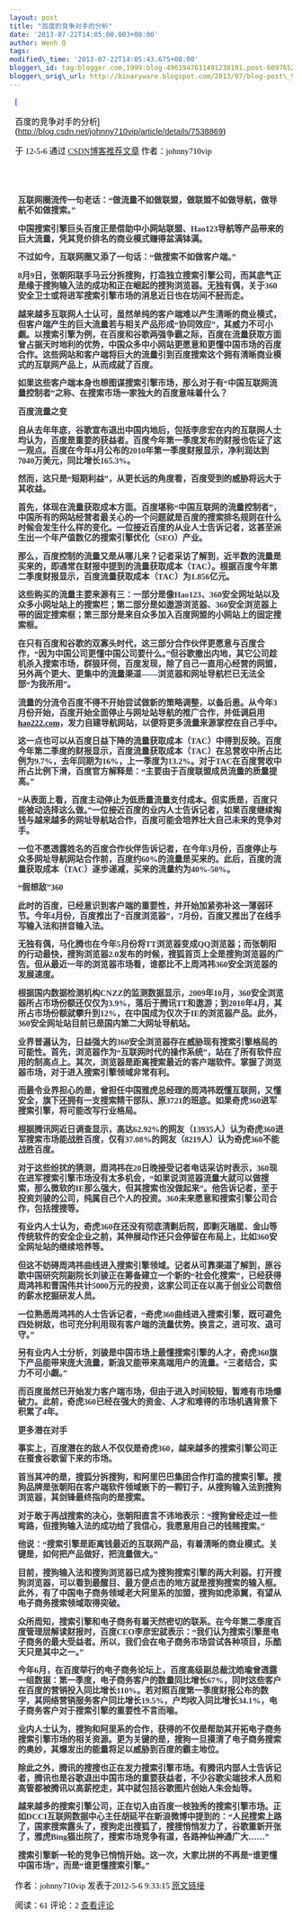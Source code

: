 ```yaml
--- 
layout: post 
title: "百度的竞争对手的分析" 
date: '2013-07-22T14:05:00.003+08:00' 
author: Wenh Q
tags:
modified\_time: '2013-07-22T14:05:43.675+08:00' 
blogger\_id: tag:blogger.com,1999:blog-4961947611491238191.post-6097652220671469266
blogger\_orig\_url: http://binaryware.blogspot.com/2013/07/blog-post\_9003.html
---
```

<div
style="color: black; direction: ltr; font-family: &quot;Arial&quot;; font-size: 11pt; margin-bottom: 0; margin-left: 7.5pt; margin-right: 7.5pt; margin-top: 0; padding: 0;">

<span
style="color: #0000ee; font-family: &quot;Verdana&quot;; text-decoration: underline;">[

百度的竞争对手的分析](http://blog.csdn.net/johnny710vip/article/details/7538869)</span>

</div>

<div
style="color: black; direction: ltr; font-family: &quot;Arial&quot;; font-size: 11pt; margin-bottom: 0; margin-left: 7.5pt; margin-right: 7.5pt; margin-top: 0; padding-bottom: 8pt; padding-left: 0; padding-right: 0; padding-top: 0;">

<span style="font-family: &quot;Verdana&quot;;">于 12-5-6 通过
</span><span
style="color: #0000ee; font-family: &quot;Verdana&quot;; text-decoration: underline;">[CSDN博客推荐文章](http://blog.csdn.net/)</span><span
style="font-family: &quot;Verdana&quot;;"> 作者：johnny710vip</span>

</div>

<div
style="color: black; direction: ltr; font-family: &quot;Arial&quot;; font-size: 11pt; height: 11pt; margin-bottom: 0; margin-left: 7.5pt; margin-right: 7.5pt; margin-top: 0; padding: 0;">

<span style="font-family: &quot;Verdana&quot;;"></span>

</div>

<div
style="color: black; direction: ltr; font-family: &quot;Arial&quot;; font-size: 11pt; line-height: 1.2272727272727273; margin-bottom: 0; margin-left: 11.2pt; margin-right: 11.2pt; margin-top: 0; padding: 0;">

<span
style="background-color: #f5f8fd; color: #333333; font-family: &quot;Verdana&quot;; font-weight: bold;">互联网圈流传一句老话：“做流量不如做联盟，做联盟不如做导航，做导航不如做搜索。”</span>

</div>

<div
style="color: black; direction: ltr; font-family: &quot;Arial&quot;; font-size: 11pt; line-height: 1.2272727272727273; margin-bottom: 0; margin-left: 11.2pt; margin-right: 11.2pt; margin-top: 0; padding: 0;">

<span
style="background-color: #f5f8fd; color: #333333; font-family: &quot;Verdana&quot;; font-weight: bold;">中国搜索引擎巨头百度正是借助中小网站联盟、Hao123导航等产品带来的巨大流量，凭其竞价排名的商业模式赚得盆满钵满。</span>

</div>

<div
style="color: black; direction: ltr; font-family: &quot;Arial&quot;; font-size: 11pt; line-height: 1.2272727272727273; margin-bottom: 0; margin-left: 11.2pt; margin-right: 11.2pt; margin-top: 0; padding: 0;">

<span
style="background-color: #f5f8fd; color: #333333; font-family: &quot;Verdana&quot;; font-weight: bold;">不过如今，互联网圈又添了一句话：“做搜索不如做客户端。”</span>

</div>

<div
style="color: black; direction: ltr; font-family: &quot;Arial&quot;; font-size: 11pt; line-height: 1.2272727272727273; margin-bottom: 0; margin-left: 11.2pt; margin-right: 11.2pt; margin-top: 0; padding: 0;">

<span
style="background-color: #f5f8fd; color: #333333; font-family: &quot;Verdana&quot;; font-weight: bold;">8月9日，张朝阳联手马云分拆搜狗，打造独立搜索引擎公司，而其底气正是缘于搜狗输入法的成功和正在崛起的搜狗浏览器。无独有偶，关于360安全卫士或将进军搜索引擎市场的消息近日也在坊间不胫而走。</span>

</div>

<div
style="color: black; direction: ltr; font-family: &quot;Arial&quot;; font-size: 11pt; line-height: 1.2272727272727273; margin-bottom: 0; margin-left: 11.2pt; margin-right: 11.2pt; margin-top: 0; padding: 0;">

<span
style="background-color: #f5f8fd; color: #333333; font-family: &quot;Verdana&quot;; font-weight: bold;">越来越多互联网人士认可，虽然单纯的客户端难以产生清晰的商业模式，但客户端产生的巨大流量若与相关产品形成“协同效应”，其威力不可小觑。以搜索引擎为例，在百度和谷歌两强争霸之际，百度在流量获取方面曾占据天时地利的优势，中国众多中小网站更愿意和更懂中国市场的百度合作。这些网站和客户端将巨大的流量引到百度搜索这个拥有清晰商业模式的互联网产品上，从而成就了百度。</span>

</div>

<div
style="color: black; direction: ltr; font-family: &quot;Arial&quot;; font-size: 11pt; line-height: 1.2272727272727273; margin-bottom: 0; margin-left: 11.2pt; margin-right: 11.2pt; margin-top: 0; padding: 0;">

<span
style="background-color: #f5f8fd; color: #333333; font-family: &quot;Verdana&quot;; font-weight: bold;">如果这些客户端本身也想图谋搜索引擎市场，那么对于有“中国互联网流量控制者”之称、在搜索市场一家独大的百度意味着什么？</span>

</div>

<div
style="color: black; direction: ltr; font-family: &quot;Arial&quot;; font-size: 11pt; line-height: 1.2272727272727273; margin-bottom: 0; margin-left: 11.2pt; margin-right: 11.2pt; margin-top: 0; padding: 0;">

<span
style="background-color: #f5f8fd; color: #333333; font-family: &quot;Verdana&quot;; font-weight: bold;">百度流量之变</span>

</div>

<div
style="color: black; direction: ltr; font-family: &quot;Arial&quot;; font-size: 11pt; line-height: 1.2272727272727273; margin-bottom: 0; margin-left: 11.2pt; margin-right: 11.2pt; margin-top: 0; padding: 0;">

<span
style="background-color: #f5f8fd; color: #333333; font-family: &quot;Verdana&quot;; font-weight: bold;">自从去年年底，谷歌宣布退出中国内地后，包括李彦宏在内的互联网人士均认为，百度是重要的获益者。百度今年第一季度发布的财报也佐证了这一观点。百度在今年4月公布的2010年第一季度财报显示，净利润达到7040万美元，同比增长165.3%。</span>

</div>

<div
style="color: black; direction: ltr; font-family: &quot;Arial&quot;; font-size: 11pt; line-height: 1.2272727272727273; margin-bottom: 0; margin-left: 11.2pt; margin-right: 11.2pt; margin-top: 0; padding: 0;">

<span
style="background-color: #f5f8fd; color: #333333; font-family: &quot;Verdana&quot;; font-weight: bold;">然而，这只是“短期利益”，从更长远的角度看，百度受到的威胁将远大于其收益。</span>

</div>

<div
style="color: black; direction: ltr; font-family: &quot;Arial&quot;; font-size: 11pt; line-height: 1.2272727272727273; margin-bottom: 0; margin-left: 11.2pt; margin-right: 11.2pt; margin-top: 0; padding: 0;">

<span
style="background-color: #f5f8fd; color: #333333; font-family: &quot;Verdana&quot;; font-weight: bold;">首先，体现在流量获取成本方面。百度堪称“中国互联网的流量控制者”，中国所有的网站经营者最关心的一个问题就是百度的搜索排名规则在什么时候会发生什么样的变化。一位接近百度的从业人士告诉记者，这甚至派生出一个年产值数亿的搜索引擎优化（SEO）产业。</span>

</div>

<div
style="color: black; direction: ltr; font-family: &quot;Arial&quot;; font-size: 11pt; line-height: 1.2272727272727273; margin-bottom: 0; margin-left: 11.2pt; margin-right: 11.2pt; margin-top: 0; padding: 0;">

<span
style="background-color: #f5f8fd; color: #333333; font-family: &quot;Verdana&quot;; font-weight: bold;">那么，百度控制的流量又是从哪儿来？记者采访了解到，近半数的流量是买来的，即通常在财报中提到的流量获取成本（TAC）。根据百度今年第二季度财报显示，百度流量获取成本（TAC）为1.856亿元。</span>

</div>

<div
style="color: black; direction: ltr; font-family: &quot;Arial&quot;; font-size: 11pt; line-height: 1.2272727272727273; margin-bottom: 0; margin-left: 11.2pt; margin-right: 11.2pt; margin-top: 0; padding: 0;">

<span
style="background-color: #f5f8fd; color: #333333; font-family: &quot;Verdana&quot;; font-weight: bold;">这些购买的流量主要来源有三：一部分是像Hao123、360安全网址站以及众多小网址站上的搜索栏；第二部分是如遨游浏览器、360安全浏览器上带的固定搜索框；第三部分是来自众多加入百度网盟的小网站上的固定搜索框。</span>

</div>

<div
style="color: black; direction: ltr; font-family: &quot;Arial&quot;; font-size: 11pt; line-height: 1.2272727272727273; margin-bottom: 0; margin-left: 11.2pt; margin-right: 11.2pt; margin-top: 0; padding: 0;">

<span
style="background-color: #f5f8fd; color: #333333; font-family: &quot;Verdana&quot;; font-weight: bold;">在只有百度和谷歌的双寡头时代，这三部分合作伙伴更愿意与百度合作，“因为中国公司更懂中国公司要什么。”但谷歌撤出内地，其它公司趁机杀入搜索市场，群狼环伺，百度发现，除了自己一直用心经营的网盟，另外两个更大、更集中的流量渠道——浏览器和网址导航栏已无法全部“为我所用”。</span>

</div>

<div
style="color: black; direction: ltr; font-family: &quot;Arial&quot;; font-size: 11pt; line-height: 1.2272727272727273; margin-bottom: 0; margin-left: 11.2pt; margin-right: 11.2pt; margin-top: 0; padding: 0;">

<span
style="background-color: #f5f8fd; color: #333333; font-family: &quot;Verdana&quot;; font-weight: bold;">流量的分流令百度不得不开始尝试做新的策略调整，以备后患。从今年3月份开始，百度开始全面停止与网址站导航的推广合作，并低调启用</span><span
style="background-color: #f5f8fd; color: #0000ee; font-family: &quot;Verdana&quot;; font-weight: bold; text-decoration: underline;">[hao222.com](http://hao222.com/)</span><span
style="background-color: #f5f8fd; color: #333333; font-family: &quot;Verdana&quot;; font-weight: bold;">，发力自建导航网站，以便将更多流量来源掌控在自己手中。</span>

</div>

<div
style="color: black; direction: ltr; font-family: &quot;Arial&quot;; font-size: 11pt; line-height: 1.2272727272727273; margin-bottom: 0; margin-left: 11.2pt; margin-right: 11.2pt; margin-top: 0; padding: 0;">

<span
style="background-color: #f5f8fd; color: #333333; font-family: &quot;Verdana&quot;; font-weight: bold;">这一点也可以从百度日益下降的流量获取成本（TAC）中得到反映。百度今年第二季度的财报显示，百度流量获取成本（TAC）在总营收中所占比例为9.7%，去年同期为16%，上一季度为13.2%。对于TAC在百度营收中所占比例下滑，百度官方解释是：“主要由于百度联盟成员流量的质量提高。”</span>

</div>

<div
style="color: black; direction: ltr; font-family: &quot;Arial&quot;; font-size: 11pt; line-height: 1.2272727272727273; margin-bottom: 0; margin-left: 11.2pt; margin-right: 11.2pt; margin-top: 0; padding: 0;">

<span
style="background-color: #f5f8fd; color: #333333; font-family: &quot;Verdana&quot;; font-weight: bold;">“从表面上看，百度主动停止为低质量流量支付成本。但实质是，百度只能被动选择这么做。”一位接近百度的业内人士告诉记者，如果百度继续掏钱与越来越多的网址导航站合作，百度可能会培养壮大自己未来的竞争对手。</span>

</div>

<div
style="color: black; direction: ltr; font-family: &quot;Arial&quot;; font-size: 11pt; line-height: 1.2272727272727273; margin-bottom: 0; margin-left: 11.2pt; margin-right: 11.2pt; margin-top: 0; padding: 0;">

<span
style="background-color: #f5f8fd; color: #333333; font-family: &quot;Verdana&quot;; font-weight: bold;">一位不愿透露姓名的百度合作伙伴告诉记者，在今年3月份，百度停止与众多网址导航网站合作前，百度约60%的流量是买来的。此后，百度的流量获取成本（TAC）逐步递减，买来的流量约为40%-50%。</span>

</div>

<div
style="color: black; direction: ltr; font-family: &quot;Arial&quot;; font-size: 11pt; line-height: 1.2272727272727273; margin-bottom: 0; margin-left: 11.2pt; margin-right: 11.2pt; margin-top: 0; padding: 0;">

<span
style="background-color: #f5f8fd; color: #333333; font-family: &quot;Verdana&quot;; font-weight: bold;">“假想敌”360</span>

</div>

<div
style="color: black; direction: ltr; font-family: &quot;Arial&quot;; font-size: 11pt; line-height: 1.2272727272727273; margin-bottom: 0; margin-left: 11.2pt; margin-right: 11.2pt; margin-top: 0; padding: 0;">

<span
style="background-color: #f5f8fd; color: #333333; font-family: &quot;Verdana&quot;; font-weight: bold;">此时的百度，已经意识到客户端的重要性，并开始加紧弥补这一薄弱环节。今年4月份，百度推出了“百度浏览器”，7月份，百度又推出了在线手写输入法和拼音输入法。</span>

</div>

<div
style="color: black; direction: ltr; font-family: &quot;Arial&quot;; font-size: 11pt; line-height: 1.2272727272727273; margin-bottom: 0; margin-left: 11.2pt; margin-right: 11.2pt; margin-top: 0; padding: 0;">

<span
style="background-color: #f5f8fd; color: #333333; font-family: &quot;Verdana&quot;; font-weight: bold;">无独有偶，马化腾也在今年5月份将TT浏览器变成QQ浏览器；而张朝阳的行动最快，搜狗浏览器2.0发布的时候，搜狐首页上全是搜狗浏览器的广告。但从最近一年的浏览器市场看，谁都比不上周鸿祎360安全浏览器的发展速度。</span>

</div>

<div
style="color: black; direction: ltr; font-family: &quot;Arial&quot;; font-size: 11pt; line-height: 1.2272727272727273; margin-bottom: 0; margin-left: 11.2pt; margin-right: 11.2pt; margin-top: 0; padding: 0;">

<span
style="background-color: #f5f8fd; color: #333333; font-family: &quot;Verdana&quot;; font-weight: bold;">根据国内数据检测机构CNZZ的监测数据显示，2009年10月，360安全浏览器所占市场份额还仅仅为3.9%，落后于腾讯TT和遨游；到2010年4月，其所占市场份额就攀升到12%，在中国成为仅次于IE的浏览器产品。此外，360安全网址站目前已是国内第二大网址导航站。</span>

</div>

<div
style="color: black; direction: ltr; font-family: &quot;Arial&quot;; font-size: 11pt; line-height: 1.2272727272727273; margin-bottom: 0; margin-left: 11.2pt; margin-right: 11.2pt; margin-top: 0; padding: 0;">

<span
style="background-color: #f5f8fd; color: #333333; font-family: &quot;Verdana&quot;; font-weight: bold;">业界普遍认为，日益强大的360安全浏览器存在威胁现有搜索引擎格局的可能性。首先，浏览器作为“互联网时代的操作系统”，站在了所有软件应用的制高点上。其次，浏览器是距离搜索最近的客户端软件。掌握了浏览器市场，对于进入搜索引擎领域非常有利。</span>

</div>

<div
style="color: black; direction: ltr; font-family: &quot;Arial&quot;; font-size: 11pt; line-height: 1.2272727272727273; margin-bottom: 0; margin-left: 11.2pt; margin-right: 11.2pt; margin-top: 0; padding: 0;">

<span
style="background-color: #f5f8fd; color: #333333; font-family: &quot;Verdana&quot;; font-weight: bold;">而最令业界担心的是，曾担任中国雅虎总经理的周鸿祎既懂互联网，又懂安全，旗下还拥有一支搜索精干部队、原3721的班底。如果奇虎360进军搜索引擎，将可能改写行业格局。</span>

</div>

<div
style="color: black; direction: ltr; font-family: &quot;Arial&quot;; font-size: 11pt; line-height: 1.2272727272727273; margin-bottom: 0; margin-left: 11.2pt; margin-right: 11.2pt; margin-top: 0; padding: 0;">

<span
style="background-color: #f5f8fd; color: #333333; font-family: &quot;Verdana&quot;; font-weight: bold;">根据腾讯网近日调查显示，高达62.92%的网友（13935人）认为奇虎360进军搜索市场能战胜百度，仅有37.08%的网友（8219人）认为奇虎360不能战胜百度。</span>

</div>

<div
style="color: black; direction: ltr; font-family: &quot;Arial&quot;; font-size: 11pt; line-height: 1.2272727272727273; margin-bottom: 0; margin-left: 11.2pt; margin-right: 11.2pt; margin-top: 0; padding: 0;">

<span
style="background-color: #f5f8fd; color: #333333; font-family: &quot;Verdana&quot;; font-weight: bold;">对于这些纷扰的猜测，周鸿祎在20日晚接受记者电话采访时表示，360现在进军搜索引擎市场没有太多机会，“如果说浏览器流量大就可以做搜索，那么微软的IE那么强大，但其搜索也没做起来”。他告诉记者，至于投资刘骏的公司，纯属自己个人的投资。360未来愿意和搜索引擎公司合作，包括搜搜等。</span>

</div>

<div
style="color: black; direction: ltr; font-family: &quot;Arial&quot;; font-size: 11pt; line-height: 1.2272727272727273; margin-bottom: 0; margin-left: 11.2pt; margin-right: 11.2pt; margin-top: 0; padding: 0;">

<span
style="background-color: #f5f8fd; color: #333333; font-family: &quot;Verdana&quot;; font-weight: bold;">有业内人士认为，奇虎360在还没有彻底清剿后院，即剿灭瑞星、金山等传统软件的安全企业之前，其伸展动作还只会停留在布局上，比如360安全网址站的继续培养等。</span>

</div>

<div
style="color: black; direction: ltr; font-family: &quot;Arial&quot;; font-size: 11pt; line-height: 1.2272727272727273; margin-bottom: 0; margin-left: 11.2pt; margin-right: 11.2pt; margin-top: 0; padding: 0;">

<span
style="background-color: #f5f8fd; color: #333333; font-family: &quot;Verdana&quot;; font-weight: bold;">但这不妨碍周鸿祎曲线进入搜索引擎领域。记者从可靠渠道了解到，原谷歌中国研究院副院长刘骏正在筹备建立一个新的“社会化搜索”，已经获得周鸿祎和曹国伟共计5000万元的投资，这家公司正在以高于创业公司数倍的薪水挖掘研发人员。</span>

</div>

<div
style="color: black; direction: ltr; font-family: &quot;Arial&quot;; font-size: 11pt; line-height: 1.2272727272727273; margin-bottom: 0; margin-left: 11.2pt; margin-right: 11.2pt; margin-top: 0; padding: 0;">

<span
style="background-color: #f5f8fd; color: #333333; font-family: &quot;Verdana&quot;; font-weight: bold;">一位熟悉周鸿祎的人士告诉记者，“奇虎360曲线进入搜索引擎，既可避免四处树敌，也可充分利用现有客户端的流量优势。换言之，进可攻、退可守。”</span>

</div>

<div
style="color: black; direction: ltr; font-family: &quot;Arial&quot;; font-size: 11pt; line-height: 1.2272727272727273; margin-bottom: 0; margin-left: 11.2pt; margin-right: 11.2pt; margin-top: 0; padding: 0;">

<span
style="background-color: #f5f8fd; color: #333333; font-family: &quot;Verdana&quot;; font-weight: bold;">另有业内人士分析，刘骏是中国市场上最懂搜索引擎的人才，奇虎360旗下产品能带来庞大流量，新浪又能带来高端用户的流量。“三者结合，实力不可小觑。”</span>

</div>

<div
style="color: black; direction: ltr; font-family: &quot;Arial&quot;; font-size: 11pt; line-height: 1.2272727272727273; margin-bottom: 0; margin-left: 11.2pt; margin-right: 11.2pt; margin-top: 0; padding: 0;">

<span
style="background-color: #f5f8fd; color: #333333; font-family: &quot;Verdana&quot;; font-weight: bold;">而百度虽然已开始发力客户端市场，但由于进入时间较短，暂难有市场爆破力。此前，奇虎360已经在强大的资金、人才和难得的市场机遇背景下积累了4年。</span>

</div>

<div
style="color: black; direction: ltr; font-family: &quot;Arial&quot;; font-size: 11pt; line-height: 1.2272727272727273; margin-bottom: 0; margin-left: 11.2pt; margin-right: 11.2pt; margin-top: 0; padding: 0;">

<span
style="background-color: #f5f8fd; color: #333333; font-family: &quot;Verdana&quot;; font-weight: bold;">更多潜在对手</span>

</div>

<div
style="color: black; direction: ltr; font-family: &quot;Arial&quot;; font-size: 11pt; line-height: 1.2272727272727273; margin-bottom: 0; margin-left: 11.2pt; margin-right: 11.2pt; margin-top: 0; padding: 0;">

<span
style="background-color: #f5f8fd; color: #333333; font-family: &quot;Verdana&quot;; font-weight: bold;">事实上，百度潜在的敌人不仅仅是奇虎360，越来越多的搜索引擎公司正在蚕食谷歌留下来的市场。</span>

</div>

<div
style="color: black; direction: ltr; font-family: &quot;Arial&quot;; font-size: 11pt; line-height: 1.2272727272727273; margin-bottom: 0; margin-left: 11.2pt; margin-right: 11.2pt; margin-top: 0; padding: 0;">

<span
style="background-color: #f5f8fd; color: #333333; font-family: &quot;Verdana&quot;; font-weight: bold;">首当其冲的是，搜狐分拆搜狗，和阿里巴巴集团合作打造的搜索引擎。搜狗品牌是张朝阳在客户端软件领域嵌下的一颗钉子，从搜狗输入法到搜狗浏览器，其剑锋最终指向的是搜索。</span>

</div>

<div
style="color: black; direction: ltr; font-family: &quot;Arial&quot;; font-size: 11pt; line-height: 1.2272727272727273; margin-bottom: 0; margin-left: 11.2pt; margin-right: 11.2pt; margin-top: 0; padding: 0;">

<span
style="background-color: #f5f8fd; color: #333333; font-family: &quot;Verdana&quot;; font-weight: bold;">对于敢于再战搜索的决心，张朝阳直言不讳地表示：“搜狗曾经走过一些弯路，但搜狗输入法的成功给了我信心，我愿意用自己的钱赌搜索。”</span>

</div>

<div
style="color: black; direction: ltr; font-family: &quot;Arial&quot;; font-size: 11pt; line-height: 1.2272727272727273; margin-bottom: 0; margin-left: 11.2pt; margin-right: 11.2pt; margin-top: 0; padding: 0;">

<span
style="background-color: #f5f8fd; color: #333333; font-family: &quot;Verdana&quot;; font-weight: bold;">他说：“搜索引擎是距离钱最近的互联网产品，有着清晰的商业模式。关键是，如何把产品做好，把流量做大。”</span>

</div>

<div
style="color: black; direction: ltr; font-family: &quot;Arial&quot;; font-size: 11pt; line-height: 1.2272727272727273; margin-bottom: 0; margin-left: 11.2pt; margin-right: 11.2pt; margin-top: 0; padding: 0;">

<span
style="background-color: #f5f8fd; color: #333333; font-family: &quot;Verdana&quot;; font-weight: bold;">目前，搜狗输入法和搜狗浏览器已成为搜狗搜索引擎的两大利器。打开搜狗浏览器，可以看到最醒目、最方便点击的地方就是搜狗搜索的输入框。此外，有了中国电子商务领域老大阿里系的加盟，搜狗如虎添翼，有望从电子商务搜索领域取得突破。</span>

</div>

<div
style="color: black; direction: ltr; font-family: &quot;Arial&quot;; font-size: 11pt; line-height: 1.2272727272727273; margin-bottom: 0; margin-left: 11.2pt; margin-right: 11.2pt; margin-top: 0; padding: 0;">

<span
style="background-color: #f5f8fd; color: #333333; font-family: &quot;Verdana&quot;; font-weight: bold;">众所周知，搜索引擎和电子商务有着天然密切的联系。在今年第二季度百度管理层解读财报时，百度CEO李彦宏就表示：“我们认为搜索引擎是电子商务的最大受益者。所以，我们会在电子商务市场尝试各种项目，乐酷天只是其中之一。”</span>

</div>

<div
style="color: black; direction: ltr; font-family: &quot;Arial&quot;; font-size: 11pt; line-height: 1.2272727272727273; margin-bottom: 0; margin-left: 11.2pt; margin-right: 11.2pt; margin-top: 0; padding: 0;">

<span
style="background-color: #f5f8fd; color: #333333; font-family: &quot;Verdana&quot;; font-weight: bold;">今年6月，在百度举行的电子商务论坛上，百度高级副总裁沈皓瑜曾透露一组数据：第一季度，电子商务客户的数量同比增长67%，同时这些客户在百度的营销投入同比增长110%。若对照百度第一季度财报公布的数字，其网络营销服务客户同比增长19.5%，户均收入同比增长34.1%，电子商务客户对于搜索引擎的重要性不言而喻。</span>

</div>

<div
style="color: black; direction: ltr; font-family: &quot;Arial&quot;; font-size: 11pt; line-height: 1.2272727272727273; margin-bottom: 0; margin-left: 11.2pt; margin-right: 11.2pt; margin-top: 0; padding: 0;">

<span
style="background-color: #f5f8fd; color: #333333; font-family: &quot;Verdana&quot;; font-weight: bold;">业内人士认为，搜狗和阿里系的合作，获得的不仅是帮助其开拓电子商务搜索引擎市场的相关资源。更为关键的是，搜狗一旦摸清了电子商务搜索的奥妙，其爆发出的能量将足以威胁到百度的霸主地位。</span>

</div>

<div
style="color: black; direction: ltr; font-family: &quot;Arial&quot;; font-size: 11pt; line-height: 1.2272727272727273; margin-bottom: 0; margin-left: 11.2pt; margin-right: 11.2pt; margin-top: 0; padding: 0;">

<span
style="background-color: #f5f8fd; color: #333333; font-family: &quot;Verdana&quot;; font-weight: bold;">除此之外，腾讯的搜搜也正在发力搜索引擎市场。有腾讯内部人士告诉记者，腾讯也是谷歌退出中国市场的重要获益者，不少谷歌尖端技术人员和高管都被腾讯以高薪挖走，其中就包括谷歌图片创始人朱会灿等。</span>

</div>

<div
style="color: black; direction: ltr; font-family: &quot;Arial&quot;; font-size: 11pt; line-height: 1.2272727272727273; margin-bottom: 0; margin-left: 11.2pt; margin-right: 11.2pt; margin-top: 0; padding: 0;">

<span
style="background-color: #f5f8fd; color: #333333; font-family: &quot;Verdana&quot;; font-weight: bold;">越来越多的搜索引擎公司，正在切入由百度一枝独秀的搜索引擎市场。正如DCCI互联网数据中心主任胡延平在新浪微博中提到的：“人民搜索上路了，国家搜索露头了，搜狗走出搜狐了，搜搜悄悄发力了，谷歌重新开张了，雅虎Bing猫出院了，搜索市场竞争有道，各路神仙神通广大……”</span>

</div>

<div
style="color: black; direction: ltr; font-family: &quot;Arial&quot;; font-size: 11pt; line-height: 1.2272727272727273; margin-bottom: 0; margin-left: 11.2pt; margin-right: 11.2pt; margin-top: 0; padding: 0;">

<span
style="background-color: #f5f8fd; color: #333333; font-family: &quot;Verdana&quot;; font-weight: bold;">搜索引擎新一轮的竞争已悄悄开始。这一次，大家比拼的不再是“谁更懂中国市场”，而是“谁更懂搜索引擎。”</span>

</div>

<div
style="color: black; direction: ltr; font-family: &quot;Arial&quot;; font-size: 11pt; margin-bottom: 0; margin-left: 7.5pt; margin-right: 7.5pt; margin-top: 0; padding: 0;">

<span style="font-family: &quot;Verdana&quot;;">作者：johnny710vip
发表于2012-5-6 9:33:15 </span><span
style="color: #0000ee; font-family: &quot;Verdana&quot;; text-decoration: underline;">[原文链接](http://blog.csdn.net/johnny710vip/article/details/7538869)</span>

</div>

<div
style="color: black; direction: ltr; font-family: &quot;Arial&quot;; font-size: 11pt; margin-bottom: 0; margin-left: 7.5pt; margin-right: 7.5pt; margin-top: 0; padding: 0;">

<span style="font-family: &quot;Verdana&quot;;">阅读：61 评论：2
</span><span
style="color: #0000ee; font-family: &quot;Verdana&quot;; text-decoration: underline;">[查看评论](http://blog.csdn.net/johnny710vip/article/details/7538869#comments)</span>

</div>
